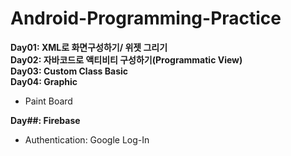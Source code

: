# Android-Programming-Practice


**Day01: XML로 화면구성하기/ 위젯 그리기**  
**Day02: 자바코드로 액티비티 구성하기(Programmatic View)**  
**Day03: Custom Class Basic**  
**Day04: Graphic**  
- Paint Board

**Day##: Firebase**  
- Authentication: Google Log-In   